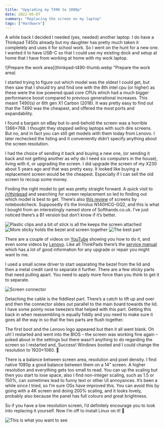 ```yaml
---
title: "Upgrading my T490 to 1080p"
date: 2022-05-07
summary: "Replacing the screen on my laptop"
tags: ["Hardware"]
---
```


A while back I decided I  needed (yes, needed) another laptop. I do have a Thinkpad T450s already  but my daughter has pretty much taken it completely and uses it for  school work. So I went on the hunt for a new one. I wanted it to have  USB-C so that I could use my existing dock and setup at home that I have from working at home with my work laptop.

![Prepare the work area](thinkpad-t490-thumb.webp "Prepare the work area)

I started trying to figure out which model was the oldest I could get,  but then saw that I should try and find one with the 8th intel cpu (or  higher) as these were the low powered quad core CPUs which had a much  bigger performance boost compared to previous generational increases.  This meant T490(s) or 6th gen X1 Carbon (2018). It was pretty easy to  find out that the T490 was the cheapest, and offered the most ports and  expandability.

I found a bargain on eBay but lo-and-behold the  screen was a horrible 1366×768. I thought they stopped selling laptops  with such dire screens. But no, and in fact you can still get models  with them today from Lenovo. I later rechecked the listing and it  conveniently didn’t specify anything about the screen resolution.

I had the choice of sending it back and buying a new one, (or sending it  back and not getting another as why do I need six computers in the  house), living with it, or upgrading the screen. I did upgrade the  screen of my X230 about 5 years ago and that was pretty easy. It looked  like buying a replacement screen would be the cheapest. Especially if I  can sell the old screen to recoup some money.

Finding the right model to get was pretty straight forward. A quick visit to [/r/thinkpad](https://old.reddit.com/r/thinkpad) and searching for screen replacement so led to finding out which model is best to get. There’s also [this review](https://www.notebookcheck.net/Lenovo-s-Panel-Lottery-continues-with-3-different-14-inch-LowPower-displays.426538.0.html) of screens by notebookcheck. Supposedly it’s the Innolux N140HCG-GQ2,  and this is what I bought from an interestingly named store of  Softhands.co.uk. I’ve just noticed there’s a B1 version but don’t know  if it’s better.

![Plastic clips and a bit of stick is all the keeps the screen attached](t490-upgrade-1.webp "Plastic clips and a bit of stick is all the keeps the screen attached")
![More sticky holds the bezel and screen together](t490-upgrade-2.webp "More sticky holds the bezel and screen together")
![The best part](t490-upgrade-3.webp "The best part")

There are a couple of videos on [YouTube](https://www.youtube.com/watch?v=ZvAkA-QuD4E) showing you how to do it, and even some videos by [Lenovo](https://support.lenovo.com/gb/en/solutions/ht508135). Like all ThinkPads there’s the [service manual](https://download.lenovo.com/pccbbs/mobiles_pdf/t490_p43s_hmm_en.pdf?linkTrack=PSP:ProductInfo:HarwareManual) which has a lot of good information for any upgrade or repair you might want to me.

I used a small screw driver to start separating the bezel from the lid  and then a metal credit card to separate it further. There are a few  sticky parts that need pulling apart. You need to apply more force than  you think to get it to separate.

![Screen connector](t490-upgrade-4.webp "Screen connector")

Detaching the cable is the fiddliest part. There’s a catch to lift up and over  and then the connector slides out parallel to the main board towards the lid. I have some pointy nose tweezers that helped with this part.  Getting this back in when reassembling is equally fiddly and you need to make sure it goes all the way in so that the two parts are flush  together.

The first boot and the Lenovo logo appeared but then it  all went blank. Oh uh! I restarted and went into the BIOS – the screen  was working fine again – poked about in the settings but there wasn’t  anything to do regarding the screen so I restarted and, Success! Windows booted and I could change the resolution to 1920×1080. 🎉

There  is a balance between screen area, resolution and pixel density. I find  native 1080p a good balance between them on a 14” screen. A higher  resolution and everything gets too small to read. You can up the scaling but then you start to lose space, also I find non-integer scaling, such as 1.5 or 150%, can sometimes lead to funny text or other UI  annoyances. It’s been a while since I tried, so I’m sure OSs have  improved this. You can avoid this by going with a 4K screen and doing  200% scaling, and it looks lovely, probably also because the panel has  full colours and great brightness.

So if you have a low resolution screen, I’d definitely encourage you to look into replacing it  yourself. Now I’m off to install Linux on it! 🐧

![This is what you want to see](t490-upgrade-5.webp "This is what you want to see")
